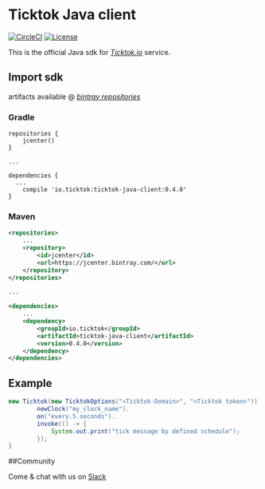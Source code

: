 # Ticktok Java client
[![CircleCI](https://circleci.com/gh/ticktok-io/ticktok-java-client.svg?style=svg)](https://circleci.com/gh/ticktok-io/ticktok-java-client)
[![License](http://img.shields.io/:license-apache2.0-blue.svg)](http://doge.mit-license.org)

This is the official Java sdk for *[Ticktok.io](https://ticktok.io/)* service.


## Import sdk
artifacts available @ [*bintray repositories*](https://bintray.com/ticktok-io/maven/ticktok-java-client)

### Gradle
```
repositories {
    jcenter()
}

... 

dependencies {
  ...
    compile 'io.ticktok:ticktok-java-client:0.4.0'
}
```

### Maven
```xml
<repositories>
    ...
    <repository>
        <id>jcenter</id>
        <url>https://jcenter.bintray.com/</url>
    </repository>
</repositories>

...

<dependencies>
    ...
    <dependency>
        <groupId>io.ticktok</groupId>
        <artifactId>ticktok-java-client</artifactId>
        <version>0.4.0</version>
    </dependency>
</dependencies>

```

## Example
```java
new Ticktok(new TicktokOptions("<Ticktok-Domain>", "<Ticktok token>")).
        newClock("my_clock_name").
        on("every.5.seconds").
        invoke(() -> {
            System.out.print("tick message by defined schedule");
        });
}
```

##Community

Come & chat with us on [Slack](https://ticktokio.slack.com/messages/CF0DYKN0Y/details/)
